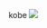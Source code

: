 <html>
  <head>
    <title>我是小小的测试程序</title>
  </head>
  
  <body>
    <image >
    <br>
    <p> kobe <img src = "http://pic3.nipic.com/20090528/1866517_194550083_2.jpg"/> </p>
    <br>
  </body>
</html>
